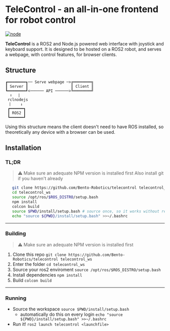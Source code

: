 # TeleControl - an all-in-one frontend for robot control

[![node](https://img.shields.io/node/v/rclnodejs.svg)](https://nodejs.org/en/download/releases/)

**TeleControl** is a ROS2 and Node.js powered web interface with joystick and keyboard support.
It is designed to be hosted on a ROS2 robot, and serves a webpage, with control features, for browser clients.

## Structure

```
┏━━━━━━━━┓── Serve webpage ─>╔════════╗
┃ Server ┃                   ║ Client ║
┗━━━━━━━━┛<────── API ──────>╚════════╝
  ↑   ⎸
 rclnodejs
  ⎸   ↓ 
 ┏━━━━━━┓
 ┃ ROS2 ┃
 ┗━━━━━━┛
```

Using this structure means the client doesn't need to have ROS installed, so theoretically any device with a browser can
be used.

## Installation

### TL;DR

> :warning: Make sure an adequate NPM version is installed first
> Also install git if you haven't already

```bash
   git clone https://github.com/Bento-Robotics/telecontrol telecontrol_ws
   cd telecontrol_ws
   source /opt/ros/$ROS_DISTRO/setup.bash
   npm install
   colcon build
   source $PWD/install/setup.bash # source once, so it works without re-logging in
   echo "source ${PWD}/install/setup.bash" >>~/.bashrc
```

---

### Building

> :warning: Make sure an adequate NPM version is installed first

1. Clone this repo
   `git clone https://github.com/Bento-Robotics/telecontrol telecontrol_ws`
2. Enter the folder
   `cd telecontrol_ws`
3. Source your ros2 enviroment
   `source /opt/ros/$ROS_DISTRO/setup.bash`
4. Install dependencies
   `npm install`
5. Build
   `colcon build`

---

### Running

- Source the workspace
  `source $PWD/install/setup.bash`
    - automatically do this on every login
      `echo "source ${PWD}/install/setup.bash" >>~/.bashrc`
- Run it!
  `ros2 launch telecontrol <launchfile>`